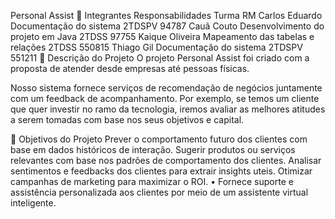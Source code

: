 Personal Assist 🤖
Integrantes	Responsabilidades	Turma	RM
Carlos Eduardo	Documentação do sistema	2TDSPV	94787
Cauã Couto	Desenvolvimento do projeto em Java	2TDSS	97755
Kaique Oliveira	Mapeamento das tabelas e relações	2TDSS	550815
Thiago Gil	Documentação do sistema	2TDSPV	551211
📝 Descrição do Projeto
O projeto Personal Assist foi criado com a proposta de atender desde empresas até pessoas físicas.

Nosso sistema fornece serviços de recomendação de negócios juntamente com um feedback de acompanhamento. Por exemplo, se temos um cliente que quer investir no ramo da tecnologia, iremos avaliar as melhores atitudes a serem tomadas com base nos seus objetivos e capital.

🎯 Objetivos do Projeto
Prever o comportamento futuro dos clientes com base em dados históricos de interação.
Sugerir produtos ou serviços relevantes com base nos padrões de comportamento dos clientes.
Analisar sentimentos e feedbacks dos clientes para extrair insights uteis.
Otimizar campanhas de marketing para maximizar o ROI.
• Fornece suporte e assistência personalizada aos clientes por meio de um assistente virtual inteligente.

